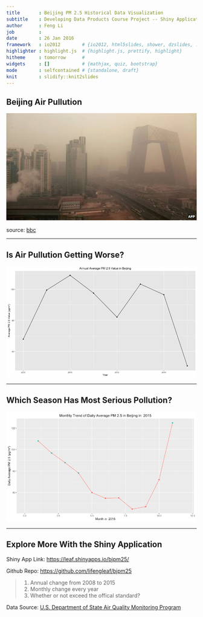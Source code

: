 ```yaml
---
title       : Beijing PM 2.5 Historical Data Visualization
subtitle    : Developing Data Products Course Project -- Shiny Application and Reproducible Pitch 
author      : Feng Li
job         : 
date        : 26 Jan 2016
framework   : io2012        # {io2012, html5slides, shower, dzslides, ...}
highlighter : highlight.js  # {highlight.js, prettify, highlight}
hitheme     : tomorrow      # 
widgets     : []            # {mathjax, quiz, bootstrap}
mode        : selfcontained # {standalone, draft}
knit        : slidify::knit2slides
---
```


## Beijing Air Pullution

!['Beijing Air Pullution'](bj-air-pollution.jpg)



source: [bbc](http://www.bbc.com/news/world-asia-china-16665360)


--- 

## Is Air Pullution Getting Worse?

![plot of chunk unnamed-chunk-1](assets/fig/unnamed-chunk-1-1.png) 

---

## Which Season Has Most Serious Pollution?

!['2015monthly'](2015monthly.png)

---

## Explore More With the Shiny Application

Shiny App Link: https://leaf.shinyapps.io/bjpm25/  

Github Repo: https://github.com/lifengleaf/bjpm25


> 1. Annual change from 2008 to 2015
> 2. Monthly change every year
> 3. Whether or not exceed the offical standard?  



Data Source: [U.S. Department of State Air Quality Monitoring Program](http://www.stateair.net/web/post/1/1.html)



